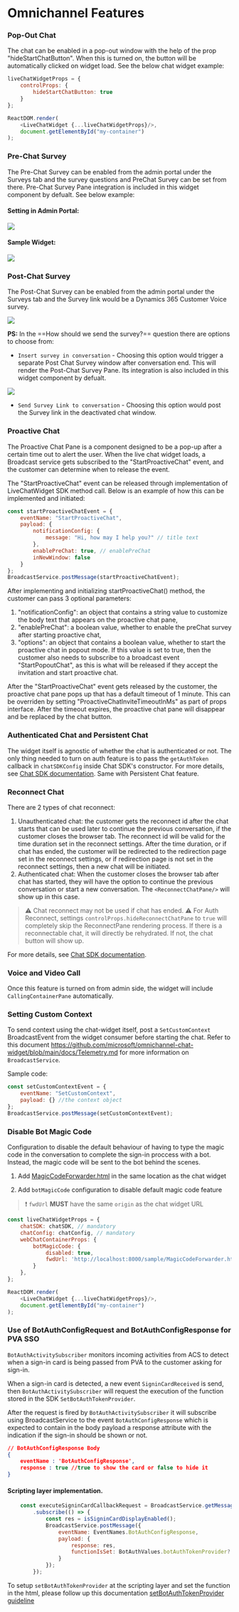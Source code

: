 # Omnichannel Features

### Pop-Out Chat

The chat can be enabled in a pop-out window with the help of the prop "hideStartChatButton". When this is turned on, the button will be automatically clicked on widget load. See the below chat widget example:

```js
liveChatWidgetProps = {
    controlProps: {
        hideStartChatButton: true
    }
};

ReactDOM.render(
    <LiveChatWidget {...liveChatWidgetProps}/>,
    document.getElementById("my-container")
);
```

### Pre-Chat Survey

The Pre-Chat Survey can be enabled from the admin portal under the Surveys tab and the survey questions and PreChat Survey can be set from there. Pre-Chat Survey Pane integration is included in this widget component by defualt. See below example:

#### Setting in Admin Portal:
![](https://i.imgur.com/q6zbPfN.png)

#### Sample Widget:
![](https://i.imgur.com/TamETPo.png)

### Post-Chat Survey

The Post-Chat Survey can be enabled from the admin portal under the Surveys tab and the Survey link would be a Dynamics 365 Customer Voice survey.

![](https://i.imgur.com/WQC37X6.png)

**PS:** In the ==How should we send the survey?== question there are options to choose from:
* `Insert survey in conversation` - Choosing this option would trigger a separate Post Chat Survey window after conversation end. This will render the Post-Chat Survey Pane. Its integration is also included in this widget component by defualt.

![](https://i.imgur.com/TDHdjjk.png)

* `Send Survey Link to conversation` - Choosing this option would post the Survey link in the deactivated chat window.

### Proactive Chat
The Proactive Chat Pane is a component designed to be a pop-up after a certain time out to alert the user. When the live chat widget loads, a Broadcast service gets subscribed to the "StartProactiveChat" event, and the customer can determine when to release the event.

The "StartProactiveChat" event can be released through implementation of LiveChatWidget SDK method call. Below is an example of how this can be implemented and initiated:
```js
const startProactiveChatEvent = {
    eventName: "StartProactiveChat",
    payload: {
        notificationConfig: {
            message: "Hi, how may I help you?" // title text
        },
        enablePreChat: true, // enablePreChat
        inNewWindow: false
    }
};
BroadcastService.postMessage(startProactiveChatEvent);
```

After implementing and initializing startProactiveChat() method, the customer can pass 3 optional parameters:
1. "notificationConfig": an object that contains a string value to customize the body text that appears on the proactive chat pane,
2. "enablePreChat": a boolean value, whether to enable the preChat survey after starting proactive chat,
3. "options": an object that contains a boolean value, whether to start the proactive chat in popout mode. If this value is set to true, then the customer also needs to subscribe to a broadcast event "StartPopoutChat", as this is what will be released if they accept the invitation and start proactive chat.

After the "StartProactiveChat" event gets released by the customer, the proactive chat pane pops up that has a default timeout of 1 minute. This can be overriden by setting "ProactiveChatInviteTimeoutInMs" as part of props interface. After the timeout expires, the proactive chat pane will disappear and be replaced by the chat button.

### Authenticated Chat and Persistent Chat
The widget itself is agnostic of whether the chat is authenticated or not. The only thing needed to turn on auth feature is to pass the `getAuthToken` callback in `chatSDKConfig` inside Chat SDK's constructor. For more details, see [Chat SDK documentation](https://github.com/microsoft/omnichannel-chat-sdk#:~:text=messages%20to%20UI-,Authenticated%20Chat,-//%20add%20if%20using). Same with Persistent Chat feature.

### Reconnect Chat
There are 2 types of chat reconnect:
1. Unauthenticated chat: the customer gets the reconnect id after the chat starts that can be used later to continue the previous conversation, if the customer closes the browser tab. The reconnect id will be valid for the time duration set in the reconnect settings. After the time duration, or if chat has ended, the customer will be redirected to the redirection page set in the reconnect settings, or if redirection page is not set in the reconnect settings, then a new chat will be initiated.
2. Authenticated chat: When the customer closes the browser tab after chat has started, they will have the option to continue the previous conversation or start a new conversation. The ```<ReconnectChatPane/>``` will show up in this case.

> :warning: Chat reconnect may not be used if chat has ended.
> :warning: For Auth Reconnect, settings `controlProps.hideReconnectChatPane` to `true` will completely skip the ReconnectPane rendering process. If there is a reconnectable chat, it will directly be rehydrated. If not, the chat button will show up.

For more details, see [Chat SDK documentation](https://github.com/microsoft/omnichannel-chat-sdk#:~:text=Chat%20Reconnect%20with%20Authenticated%20User).

### Voice and Video Call

Once this feature is turned on from admin side, the widget will include ```CallingContainerPane``` automatically.


### Setting Custom Context

To send context using the chat-widget itself, post a `SetCustomContext` BroadcastEvent from the widget consumer before starting the chat. Refer to this document https://github.com/microsoft/omnichannel-chat-widget/blob/main/docs/Telemetry.md for more information on `BroadcastService`.

Sample code:

```js
const setCustomContextEvent = {
    eventName: "SetCustomContext",
    payload: {} //the context object
};
BroadcastService.postMessage(setCustomContextEvent);
```

### Disable Bot Magic Code

Configuration to disable the default behaviour of having to type the magic code in the conversation to complete the sign-in proccess with a bot. Instead, the magic code will be sent to the bot behind the scenes.

1. Add [MagicCodeForwarder.html](sample/MagicCodeForwarder.html) in the same location as the chat widget

2. Add `botMagicCode` configuration to disable default magic code feature

> :exclamation: `fwdUrl` **MUST** have the same `origin` as the chat widget URL

```js
const liveChatWidgetProps = {
    chatSDK: chatSDK, // mandatory
    chatConfig: chatConfig, // mandatory
    webChatContainerProps: {
        botMagicCode: {
            disabled: true, 
            fwdUrl: 'http://localhost:8000/sample/MagicCodeForwarder.html'
        }
    },    
};

ReactDOM.render(
    <LiveChatWidget {...liveChatWidgetProps}/>,
    document.getElementById("my-container")
);
```

### __Use of BotAuthConfigRequest and BotAuthConfigResponse for PVA SSO__

```BotAuthActivitySubscriber``` monitors incoming activities from ACS to detect when a sign-in card is being passed from PVA to the customer asking for sign-in.

When a sign-in card is detected, a new event ```SigninCardReceived``` is send, then ```BotAuthActivitySubscriber``` will request the execution of the function stored in the SDK ```SetBotAuthTokenProvider```.

After the request is fired by ```BotAuthActivitySubscriber``` it will subscribe using BroadcastService to the event ```BotAuthConfigResponse``` which is expected to contain in the body payload a response attribute with the indication if the sign-in should be shown or not. 

```json
// BotAuthConfigResponse Body
{
    eventName : 'BotAuthConfigResponse',
    response : true //true to show the card or false to hide it
}

```
#### Scripting layer implementation.

```js
    const executeSigninCardCallbackRequest = BroadcastService.getMessageByEventName(EventNames.BotAuthConfigRequest)
        .subscribe(() => {
            const res = isSigninCardDisplayEnabled();
            BroadcastService.postMessage({
                eventName: EventNames.BotAuthConfigResponse,
                payload: {
                    response: res,
                    functionIsSet: BotAuthValues.botAuthTokenProvider?.functionIsSet
                }
            });
        });
```


To setup ```setBotAuthTokenProvider``` at the scripting layer and set the function in the html, please follow up this documentation [setBotAuthTokenProvider guideline](https://learn.microsoft.com/en-us/dynamics365/customer-service/developer/reference/methods/setbotauthtokenprovider)